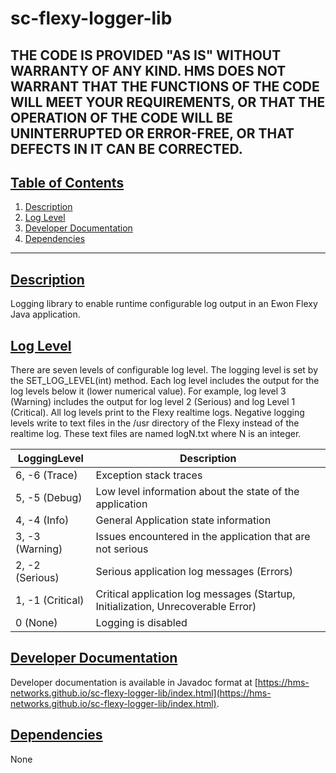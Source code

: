 # sc-flexy-logger-lib

THE CODE IS PROVIDED "AS IS" WITHOUT WARRANTY OF ANY KIND. HMS DOES NOT WARRANT THAT THE FUNCTIONS OF THE CODE WILL MEET YOUR REQUIREMENTS, OR THAT THE OPERATION OF THE CODE WILL BE UNINTERRUPTED OR ERROR-FREE, OR THAT DEFECTS IN IT CAN BE CORRECTED.
---

## [Table of Contents](#table-of-contents)

1. [Description](#description)
2. [Log Level](#log-level)
3. [Developer Documentation](#developer-documentation)
4. [Dependencies](#dependencies)

---

## [Description](#table-of-contents)

Logging library to enable runtime configurable log output in an Ewon Flexy Java application.

## [Log Level](#table-of-contents)

There are seven levels of configurable log level. The logging level is set by the SET_LOG_LEVEL(int) method. Each log level includes the output for the log levels below it (lower numerical value). For example, log level 3 (Warning) includes the output for log level 2 (Serious) and log Level 1 (Critical). All log levels print to the Flexy realtime logs. Negative logging levels write to text files in the /usr directory of the Flexy instead of the realtime log. These text files are named logN.txt where N is an integer.

| LoggingLevel     | Description |
|------------------|---|
| 6, -6 (Trace)    | Exception stack traces |
| 5, -5 (Debug)    | Low level information about the state of the application |
| 4, -4 (Info)     | General Application state information |
| 3, -3 (Warning)  | Issues encountered in the application that are not serious |
| 2, -2 (Serious)  | Serious application log messages (Errors) |
| 1, -1 (Critical) | Critical application log messages (Startup, Initialization, Unrecoverable Error) |
| 0 (None)         | Logging is disabled |

## [Developer Documentation](#table-of-contents)

Developer documentation is available in Javadoc format at [https://hms-networks.github.io/sc-flexy-logger-lib/index.html](https://hms-networks.github.io/sc-flexy-logger-lib/index.html).

## [Dependencies](#table-of-contents)
None